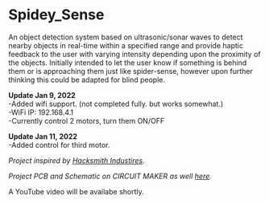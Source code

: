 # Spidey_Sense

An object detection system based on ultrasonic/sonar waves to detect nearby objects in real-time within a specified range and provide haptic feedback to the user with varying intensity depending upon the proximity of the objects. Initially intended to let the user know if something is behind them or is approaching them just like spider-sense, however upon further thinking this could be adapted for blind people.

**Update Jan 9, 2022**  
  -Added wifi support. (not completed fully. but works somewhat.)  
  -WiFi IP: 192.168.4.1  
  -Currently control 2 motors, turn them ON/OFF  
  
**Update Jan 11, 2022**  
  -Added control for third motor. 

*Project inspired by [Hacksmith Industires](https://youtu.be/YQgWBzY1hR0/).*

*Project PCB and Schematic on CIRCUIT MAKER as well [here](https://365.altium.com/files/DB2D6313-70A9-482E-9DF1-E4D2B7785A2F).*

A YouTube video will be availabe shortly.
